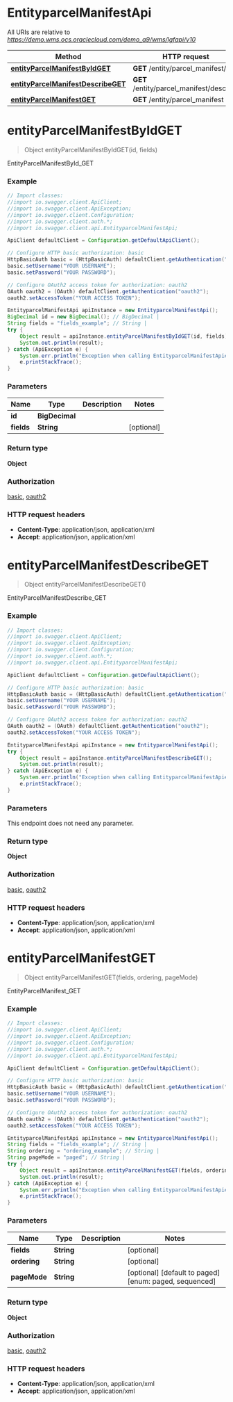 # EntityparcelManifestApi

All URIs are relative to *https://demo.wms.ocs.oraclecloud.com/demo_a9/wms/lgfapi/v10*

Method | HTTP request | Description
------------- | ------------- | -------------
[**entityParcelManifestByIdGET**](EntityparcelManifestApi.md#entityParcelManifestByIdGET) | **GET** /entity/parcel_manifest/{id} | EntityParcelManifestById_GET
[**entityParcelManifestDescribeGET**](EntityparcelManifestApi.md#entityParcelManifestDescribeGET) | **GET** /entity/parcel_manifest/describe | EntityParcelManifestDescribe_GET
[**entityParcelManifestGET**](EntityparcelManifestApi.md#entityParcelManifestGET) | **GET** /entity/parcel_manifest | EntityParcelManifest_GET


<a name="entityParcelManifestByIdGET"></a>
# **entityParcelManifestByIdGET**
> Object entityParcelManifestByIdGET(id, fields)

EntityParcelManifestById_GET



### Example
```java
// Import classes:
//import io.swagger.client.ApiClient;
//import io.swagger.client.ApiException;
//import io.swagger.client.Configuration;
//import io.swagger.client.auth.*;
//import io.swagger.client.api.EntityparcelManifestApi;

ApiClient defaultClient = Configuration.getDefaultApiClient();

// Configure HTTP basic authorization: basic
HttpBasicAuth basic = (HttpBasicAuth) defaultClient.getAuthentication("basic");
basic.setUsername("YOUR USERNAME");
basic.setPassword("YOUR PASSWORD");

// Configure OAuth2 access token for authorization: oauth2
OAuth oauth2 = (OAuth) defaultClient.getAuthentication("oauth2");
oauth2.setAccessToken("YOUR ACCESS TOKEN");

EntityparcelManifestApi apiInstance = new EntityparcelManifestApi();
BigDecimal id = new BigDecimal(); // BigDecimal | 
String fields = "fields_example"; // String | 
try {
    Object result = apiInstance.entityParcelManifestByIdGET(id, fields);
    System.out.println(result);
} catch (ApiException e) {
    System.err.println("Exception when calling EntityparcelManifestApi#entityParcelManifestByIdGET");
    e.printStackTrace();
}
```

### Parameters

Name | Type | Description  | Notes
------------- | ------------- | ------------- | -------------
 **id** | **BigDecimal**|  |
 **fields** | **String**|  | [optional]

### Return type

**Object**

### Authorization

[basic](../README.md#basic), [oauth2](../README.md#oauth2)

### HTTP request headers

 - **Content-Type**: application/json, application/xml
 - **Accept**: application/json, application/xml

<a name="entityParcelManifestDescribeGET"></a>
# **entityParcelManifestDescribeGET**
> Object entityParcelManifestDescribeGET()

EntityParcelManifestDescribe_GET



### Example
```java
// Import classes:
//import io.swagger.client.ApiClient;
//import io.swagger.client.ApiException;
//import io.swagger.client.Configuration;
//import io.swagger.client.auth.*;
//import io.swagger.client.api.EntityparcelManifestApi;

ApiClient defaultClient = Configuration.getDefaultApiClient();

// Configure HTTP basic authorization: basic
HttpBasicAuth basic = (HttpBasicAuth) defaultClient.getAuthentication("basic");
basic.setUsername("YOUR USERNAME");
basic.setPassword("YOUR PASSWORD");

// Configure OAuth2 access token for authorization: oauth2
OAuth oauth2 = (OAuth) defaultClient.getAuthentication("oauth2");
oauth2.setAccessToken("YOUR ACCESS TOKEN");

EntityparcelManifestApi apiInstance = new EntityparcelManifestApi();
try {
    Object result = apiInstance.entityParcelManifestDescribeGET();
    System.out.println(result);
} catch (ApiException e) {
    System.err.println("Exception when calling EntityparcelManifestApi#entityParcelManifestDescribeGET");
    e.printStackTrace();
}
```

### Parameters
This endpoint does not need any parameter.

### Return type

**Object**

### Authorization

[basic](../README.md#basic), [oauth2](../README.md#oauth2)

### HTTP request headers

 - **Content-Type**: application/json, application/xml
 - **Accept**: application/json, application/xml

<a name="entityParcelManifestGET"></a>
# **entityParcelManifestGET**
> Object entityParcelManifestGET(fields, ordering, pageMode)

EntityParcelManifest_GET



### Example
```java
// Import classes:
//import io.swagger.client.ApiClient;
//import io.swagger.client.ApiException;
//import io.swagger.client.Configuration;
//import io.swagger.client.auth.*;
//import io.swagger.client.api.EntityparcelManifestApi;

ApiClient defaultClient = Configuration.getDefaultApiClient();

// Configure HTTP basic authorization: basic
HttpBasicAuth basic = (HttpBasicAuth) defaultClient.getAuthentication("basic");
basic.setUsername("YOUR USERNAME");
basic.setPassword("YOUR PASSWORD");

// Configure OAuth2 access token for authorization: oauth2
OAuth oauth2 = (OAuth) defaultClient.getAuthentication("oauth2");
oauth2.setAccessToken("YOUR ACCESS TOKEN");

EntityparcelManifestApi apiInstance = new EntityparcelManifestApi();
String fields = "fields_example"; // String | 
String ordering = "ordering_example"; // String | 
String pageMode = "paged"; // String | 
try {
    Object result = apiInstance.entityParcelManifestGET(fields, ordering, pageMode);
    System.out.println(result);
} catch (ApiException e) {
    System.err.println("Exception when calling EntityparcelManifestApi#entityParcelManifestGET");
    e.printStackTrace();
}
```

### Parameters

Name | Type | Description  | Notes
------------- | ------------- | ------------- | -------------
 **fields** | **String**|  | [optional]
 **ordering** | **String**|  | [optional]
 **pageMode** | **String**|  | [optional] [default to paged] [enum: paged, sequenced]

### Return type

**Object**

### Authorization

[basic](../README.md#basic), [oauth2](../README.md#oauth2)

### HTTP request headers

 - **Content-Type**: application/json, application/xml
 - **Accept**: application/json, application/xml


